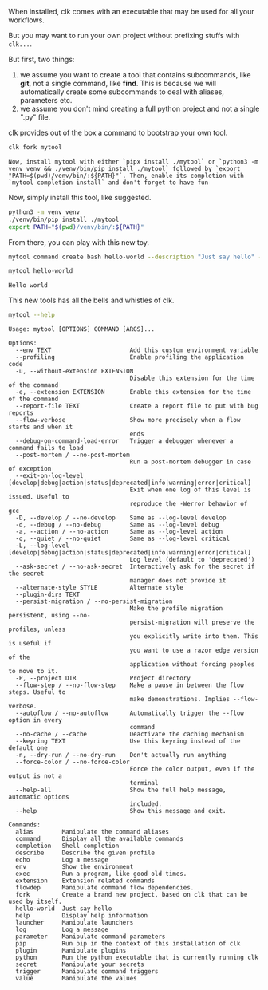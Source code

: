When installed, clk comes with an executable that may be used for all your workflows.

But you may want to run your own project without prefixing stuffs with `clk...`.

But first, two things:

1.  we assume you want to create a tool that contains subcommands, like **git**, not a single command, like **find**. This is because we will automatically create some subcommands to deal with aliases, parameters etc.
2.  we assume you don't mind creating a full python project and not a single ".py" file.

clk provides out of the box a command to bootstrap your own tool.

```bash
clk fork mytool
```

    Now, install mytool with either `pipx install ./mytool` or `python3 -m venv venv && ./venv/bin/pip install ./mytool` followed by `export "PATH=$(pwd)/venv/bin/:${PATH}"`. Then, enable its completion with `mytool completion install` and don't forget to have fun

Now, simply install this tool, like suggested.

```bash
python3 -m venv venv
./venv/bin/pip install ./mytool
export PATH="$(pwd)/venv/bin/:${PATH}"
```

From there, you can play with this new toy.

```bash
mytool command create bash hello-world --description "Just say hello" --body 'echo "Hello world"'
```

```bash
mytool hello-world
```

    Hello world

This new tools has all the bells and whistles of clk.

```bash
mytool --help
```

```
Usage: mytool [OPTIONS] COMMAND [ARGS]...

Options:
  --env TEXT                      Add this custom environment variable
  --profiling                     Enable profiling the application code
  -u, --without-extension EXTENSION
                                  Disable this extension for the time of the command
  -e, --extension EXTENSION       Enable this extension for the time of the command
  --report-file TEXT              Create a report file to put with bug reports
  --flow-verbose                  Show more precisely when a flow starts and when it
                                  ends
  --debug-on-command-load-error   Trigger a debugger whenever a command fails to load
  --post-mortem / --no-post-mortem
                                  Run a post-mortem debugger in case of exception
  --exit-on-log-level [develop|debug|action|status|deprecated|info|warning|error|critical]
                                  Exit when one log of this level is issued. Useful to
                                  reproduce the -Werror behavior of gcc
  -D, --develop / --no-develop    Same as --log-level develop
  -d, --debug / --no-debug        Same as --log-level debug
  -a, --action / --no-action      Same as --log-level action
  -q, --quiet / --no-quiet        Same as --log-level critical
  -L, --log-level [develop|debug|action|status|deprecated|info|warning|error|critical]
                                  Log level (default to 'deprecated')
  --ask-secret / --no-ask-secret  Interactively ask for the secret if the secret
                                  manager does not provide it
  --alternate-style STYLE         Alternate style
  --plugin-dirs TEXT
  --persist-migration / --no-persist-migration
                                  Make the profile migration persistent, using --no-
                                  persist-migration will preserve the profiles, unless
                                  you explicitly write into them. This is useful if
                                  you want to use a razor edge version of the
                                  application without forcing peoples to move to it.
  -P, --project DIR               Project directory
  --flow-step / --no-flow-step    Make a pause in between the flow steps. Useful to
                                  make demonstrations. Implies --flow-verbose.
  --autoflow / --no-autoflow      Automatically trigger the --flow option in every
                                  command
  --no-cache / --cache            Deactivate the caching mechanism
  --keyring TEXT                  Use this keyring instead of the default one
  -n, --dry-run / --no-dry-run    Don't actually run anything
  --force-color / --no-force-color
                                  Force the color output, even if the output is not a
                                  terminal
  --help-all                      Show the full help message, automatic options
                                  included.
  --help                          Show this message and exit.

Commands:
  alias        Manipulate the command aliases
  command      Display all the available commands
  completion   Shell completion
  describe     Describe the given profile
  echo         Log a message
  env          Show the environment
  exec         Run a program, like good old times.
  extension    Extension related commands
  flowdep      Manipulate command flow dependencies.
  fork         Create a brand new project, based on clk that can be used by itself.
  hello-world  Just say hello
  help         Display help information
  launcher     Manipulate launchers
  log          Log a message
  parameter    Manipulate command parameters
  pip          Run pip in the context of this installation of clk
  plugin       Manipulate plugins
  python       Run the python executable that is currently running clk
  secret       Manipulate your secrets
  trigger      Manipulate command triggers
  value        Manipulate the values
```